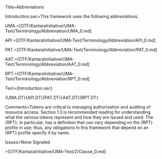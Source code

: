 Title=Abbreviations

Introduction.sec=This framework uses the following abbreviations.

UMA.=[OTF/KantaraInitiative/UMA-Text/Terminology/Abbreviation/UMA_0.md]

API.=[OTF/KantaraInitiative/UMA-Text/Terminology/Abbreviation/API_0.md]

PAT.=[OTF/KantaraInitiative/UMA-Text/Terminology/Abbreviation/PAT_0.md]

AAT.=[OTF/KantaraInitiative/UMA-Text/Terminology/Abbreviation/AAT_0.md]

RPT.=[OTF/KantaraInitiative/UMA-Text/Terminology/Abbreviation/RPT_0.md]

Text={Introduction.sec}<dl>{UMA.DT}{API.DT}{PAT.DT}{AAT.DT}{RPT.DT}</dl>

Comments=Tokens are critical to managing authorization and auditing of resource access. Section 1.3 is recommended reading for understanding what the various tokens represent and how they are issued and used. The {RPT}, in particular, has a definition that can vary depending on the {RPT} profile in use; thus, any obligations in this framework that depend on an {RPT} profile specify it by name.

Issues=None Signaled

=[OTF/KantaraInitiative/UMA-Text/Z/Clause_0.md]

